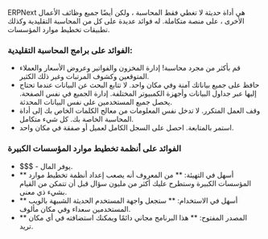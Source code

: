 ERPNext هي أداة حديثة لا تغطي فقط المحاسبة ، ولكن أيضًا جميع وظائف الأعمال الأخرى ، على منصة متكاملة. له فوائد عديدة على كل من المحاسبة التقليدية وكذلك تطبيقات تخطيط موارد المؤسسات.

### الفوائد على برامج المحاسبة التقليدية:

* قم بأكثر من مجرد محاسبة! إدارة المخزون والفواتير وعروض الأسعار والعملاء المتوقعين وكشوف المرتبات وغير ذلك الكثير.
* حافظ على جميع بياناتك آمنة وفي مكان واحد. لا تتابع البحث عن البيانات عندما تحتاج إليها عبر جداول البيانات وأجهزة الكمبيوتر المختلفة. إدارة الجميع في نفس الصفحة. يحصل جميع المستخدمين على نفس البيانات المحدثة.
* وقف العمل المتكرر. لا تدخل نفس المعلومات من معالج الكلمات الخاص بك إلى أداة المحاسبة الخاصة بك. كل شيء متكامل.
*   استمر بالمتابعة. احصل على السجل الكامل لعميل أو صفقة في مكان واحد.

### الفوائد على أنظمة تخطيط موارد المؤسسات الكبيرة

* $$$ - يوفر المال.
* ** أسهل في التهيئة: ** من المعروف أنه يصعب إعداد أنظمة تخطيط موارد المؤسسات الكبيرة وستطرح عليك أكثر من مليون سؤال قبل أن تتمكن من القيام بشيء ذي معنى.
* ** أسهل في الاستخدام: ** ستجعل واجهة المستخدم الحديثة الشبيهة بالويب المستخدمين سعداء وفي مكان مألوف.
* ** المصدر المفتوح: ** هذا البرنامج مجاني دائمًا ويمكنك استضافته في أي مكان تريد.